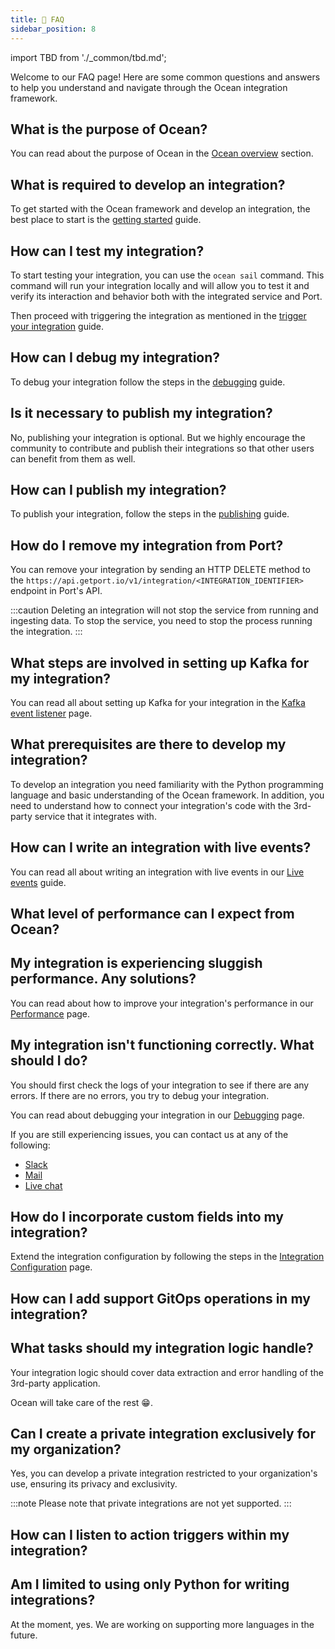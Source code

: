 ```yaml
---
title: 🤔 FAQ
sidebar_position: 8
---
```


import TBD from './\_common/tbd.md';

Welcome to our FAQ page! Here are some common questions and answers to help you understand and navigate through the Ocean
integration framework.

## What is the purpose of Ocean?

You can read about the purpose of Ocean in the [Ocean overview](./ocean-overview.md) section.

## What is required to develop an integration?

To get started with the Ocean framework and develop an integration, the best place to start is the [getting started](./getting-started/getting-started.md)
guide.

## How can I test my integration?

To start testing your integration, you can use the `ocean sail` command. This command will run your integration locally
and will allow you to test it and verify its interaction and behavior both with the integrated service and Port.

Then proceed with triggering the integration as mentioned in
the [trigger your integration](/develop-an-integration/trigger-your-integration) guide.

## How can I debug my integration?

To debug your integration follow the steps in
the [debugging](/develop-an-integration/update-integration-code#debugpy---debug-an-integration) guide.

## Is it necessary to publish my integration?

No, publishing your integration is optional. But we highly encourage the community to contribute and publish their integrations so that other users can benefit from them as well.

## How can I publish my integration?

To publish your integration, follow the steps in the [publishing](./develop-an-integration/publish-an-integration.md)
guide.

## How do I remove my integration from Port?

You can remove your integration by sending an HTTP DELETE method to the `https://api.getport.io/v1/integration/<INTEGRATION_IDENTIFIER>` endpoint in Port's API.

:::caution
Deleting an integration will not stop the service from running and ingesting data. To stop the service, you need to stop
the process running the integration.
:::

## What steps are involved in setting up Kafka for my integration?

You can read all about setting up Kafka for your integration in the [Kafka event listener](./framework/features/event-listener.md#kafka) page.

## What prerequisites are there to develop my integration?

To develop an integration you need familiarity with the Python programming language and basic understanding of the Ocean framework. In addition, you need to understand how to connect your integration's code with the 3rd-party service that it integrates with.

## How can I write an integration with live events?

You can read all about writing an integration with live events in our [Live events](./framework/features/live-events) guide.

## What level of performance can I expect from Ocean?

<TBD />

## My integration is experiencing sluggish performance. Any solutions?

You can read about how to improve your integration's performance in our [Performance](/framework/develop-an-integration-performance) page.

## My integration isn't functioning correctly. What should I do?

You should first check the logs of your integration to see if there are any errors. If there are no errors, you try to debug your integration.

You can read about debugging your integration in our [Debugging](/develop-an-integration/update-integration-code#debugpy---debug-an-integration) page.

If you are still experiencing issues, you can contact us at any of the following:

- [Slack](https://www.getport.io/community)
- [Mail](mailto:support@getport.io)
- [Live chat](https://www.getport.io)

## How do I incorporate custom fields into my integration?

Extend the integration configuration by following the steps in the [Integration Configuration](/develop-an-integration/integration-configuration) page.

## How can I add support GitOps operations in my integration?

<TBD />

## What tasks should my integration logic handle?

Your integration logic should cover data extraction and error handling of the 3rd-party application.

Ocean will take care of the rest 😁.

## Can I create a private integration exclusively for my organization?

Yes, you can develop a private integration restricted to your organization's use, ensuring its privacy and exclusivity.

:::note
Please note that private integrations are not yet supported.
:::

## How can I listen to action triggers within my integration?

<TBD />

## Am I limited to using only Python for writing integrations?

At the moment, yes. We are working on supporting more languages in the future.
